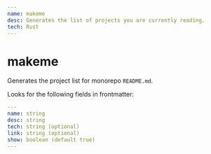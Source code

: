 ```yaml
---
name: makeme
desc: Generates the list of projects you are currently reading.
tech: Rust
---
```


# makeme

Generates the project list for monorepo `README.md`.

Looks for the following fields in frontmatter:

```yaml
---
name: string
desc: string
tech: string (optional)
link: string (optional)
show: boolean (default true)
---
```
